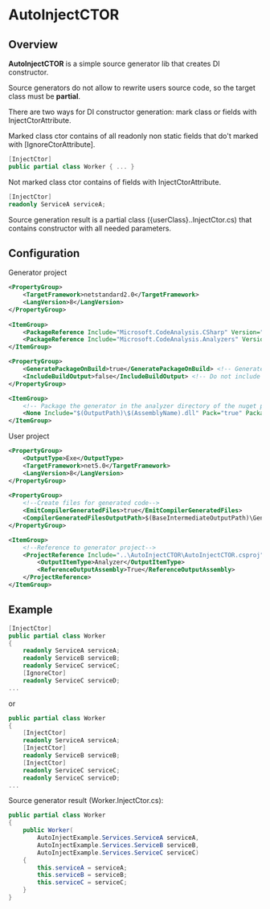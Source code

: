 AutoInjectCTOR 
=========

## Overview
**AutoInjectCTOR** is a simple source generator lib that creates DI constructor.

Source generators do not allow to rewrite users source code, so the target class must be **partial**.

There are two ways for DI constructor generation: mark class or fields with InjectCtorAttribute.
 
 Marked class ctor contains of all readonly non static fields that do't marked with [IgnoreCtorAttribute].
```csharp
[InjectCtor]
public partial class Worker { ... }
```
 Not marked class ctor contains of fields with InjectCtorAttribute.
```csharp
[InjectCtor]
readonly ServiceA serviceA;
```
Source generation result is a partial class ({userClass}..InjectCtor.cs) that contains constructor with all needed parameters.
 ## Configuration
Generator project
```xml
<PropertyGroup>
	<TargetFramework>netstandard2.0</TargetFramework>
	<LangVersion>8</LangVersion>
</PropertyGroup>
 
<ItemGroup>
	<PackageReference Include="Microsoft.CodeAnalysis.CSharp" Version="3.8.0" PrivateAssets="all" />
	<PackageReference Include="Microsoft.CodeAnalysis.Analyzers" Version="3.3.2" PrivateAssets="all" />
</ItemGroup>

<PropertyGroup>
    <GeneratePackageOnBuild>true</GeneratePackageOnBuild> <!-- Generates a package at build -->
    <IncludeBuildOutput>false</IncludeBuildOutput> <!-- Do not include the generator as a lib dependency -->
</PropertyGroup>

<ItemGroup>
    <!-- Package the generator in the analyzer directory of the nuget package -->
    <None Include="$(OutputPath)\$(AssemblyName).dll" Pack="true" PackagePath="analyzers/dotnet/cs" Visible="false" />
</ItemGroup>
```
User project
```xml
<PropertyGroup>
	<OutputType>Exe</OutputType>
	<TargetFramework>net5.0</TargetFramework>
	<LangVersion>8</LangVersion>
</PropertyGroup>
 
<PropertyGroup>
	<!--Create files for generated code-->
	<EmitCompilerGeneratedFiles>true</EmitCompilerGeneratedFiles>
	<CompilerGeneratedFilesOutputPath>$(BaseIntermediateOutputPath)\GeneratedFiles</CompilerGeneratedFilesOutputPath>
</PropertyGroup>

<ItemGroup>
	<!--Reference to generator project-->
	<ProjectReference Include="..\AutoInjectCTOR\AutoInjectCTOR.csproj">
		<OutputItemType>Analyzer</OutputItemType>
		<ReferenceOutputAssembly>True</ReferenceOutputAssembly>
	</ProjectReference>
</ItemGroup>
```


## Example
```csharp
[InjectCtor]
public partial class Worker
{
    readonly ServiceA serviceA;
    readonly ServiceB serviceB;
    readonly ServiceC serviceC;
    [IgnoreCtor]
    readonly ServiceC serviceD;
...
```
or
```csharp
public partial class Worker
{
	[InjectCtor]
    readonly ServiceA serviceA;
    [InjectCtor]
    readonly ServiceB serviceB;
    [InjectCtor]
    readonly ServiceC serviceC;
    readonly ServiceC serviceD;
...
```
Source generator result (Worker.InjectCtor.cs):
```csharp
public partial class Worker 
{
	public Worker(
		AutoInjectExample.Services.ServiceA serviceA,
		AutoInjectExample.Services.ServiceB serviceB,
		AutoInjectExample.Services.ServiceC serviceC)
	{
		this.serviceA = serviceA;
		this.serviceB = serviceB;
		this.serviceC = serviceC;
	}
}
```